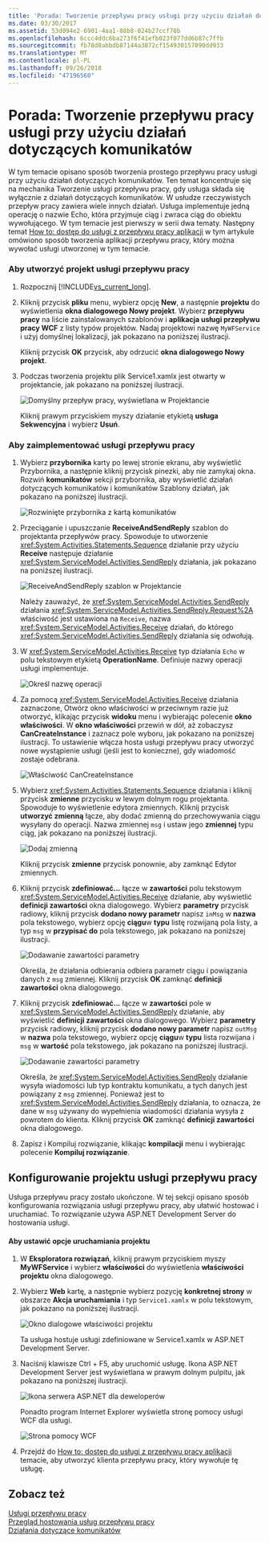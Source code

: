 ```yaml
---
title: 'Porada: Tworzenie przepływu pracy usługi przy użyciu działań dotyczących komunikatów'
ms.date: 03/30/2017
ms.assetid: 53d094e2-6901-4aa1-88b8-024b27ccf78b
ms.openlocfilehash: 6ccc4ddc6ba273f6f41efb023f077dd6b87c7ffb
ms.sourcegitcommit: fb78d8abbdb87144a3872cf154930157090dd933
ms.translationtype: MT
ms.contentlocale: pl-PL
ms.lasthandoff: 09/26/2018
ms.locfileid: "47196560"
---
```

# <a name="how-to-create-a-workflow-service-with-messaging-activities"></a>Porada: Tworzenie przepływu pracy usługi przy użyciu działań dotyczących komunikatów
W tym temacie opisano sposób tworzenia prostego przepływu pracy usługi przy użyciu działań dotyczących komunikatów. Ten temat koncentruje się na mechanika Tworzenie usługi przepływu pracy, gdy usługa składa się wyłącznie z działań dotyczących komunikatów. W usłudze rzeczywistych przepływ pracy zawiera wiele innych działań. Usługa implementuje jedną operację o nazwie Echo, która przyjmuje ciąg i zwraca ciąg do obiektu wywołującego. W tym temacie jest pierwszy w serii dwa tematy. Następny temat [How to: dostęp do usługi z przepływu pracy aplikacji](../../../../docs/framework/wcf/feature-details/how-to-access-a-service-from-a-workflow-application.md) w tym artykule omówiono sposób tworzenia aplikacji przepływu pracy, który można wywołać usługi utworzonej w tym temacie.  
  
### <a name="to-create-a-workflow-service-project"></a>Aby utworzyć projekt usługi przepływu pracy  
  
1.  Rozpocznij [!INCLUDE[vs_current_long](../../../../includes/vs-current-long-md.md)].  
  
2.  Kliknij przycisk **pliku** menu, wybierz opcję **New**, a następnie **projektu** do wyświetlenia **okna dialogowego Nowy projekt**. Wybierz **przepływu pracy** na liście zainstalowanych szablonów i **aplikacja usługi przepływu pracy WCF** z listy typów projektów. Nadaj projektowi nazwę `MyWFService` i użyj domyślnej lokalizacji, jak pokazano na poniższej ilustracji.  
  
     Kliknij przycisk **OK** przycisk, aby odrzucić **okna dialogowego Nowy projekt**.  
  
3.  Podczas tworzenia projektu plik Service1.xamlx jest otwarty w projektancie, jak pokazano na poniższej ilustracji.  
  
     ![Domyślny przepływ pracy, wyświetlana w Projektancie](../../../../docs/framework/wcf/feature-details/media/defaultworkflowservice.JPG "DefaultWorkflowService")  
  
     Kliknij prawym przyciskiem myszy działanie etykietą **usługa Sekwencyjna** i wybierz **Usuń**.  
  
### <a name="to-implement-the-workflow-service"></a>Aby zaimplementować usługi przepływu pracy  
  
1.  Wybierz **przybornika** karty po lewej stronie ekranu, aby wyświetlić Przybornika, a następnie kliknij przycisk pinezki, aby nie zamykaj okna. Rozwiń **komunikatów** sekcji przybornika, aby wyświetlić działań dotyczących komunikatów i komunikatów Szablony działań, jak pokazano na poniższej ilustracji.  
  
     ![Rozwinięte przybornika z kartą komunikatów](../../../../docs/framework/wcf/feature-details/media/wfdesignertoolbox.JPG "WFDesignerToolbox")  
  
2.  Przeciąganie i upuszczanie **ReceiveAndSendReply** szablon do projektanta przepływów pracy. Spowoduje to utworzenie <xref:System.Activities.Statements.Sequence> działanie przy użyciu **Receive** następuje działanie <xref:System.ServiceModel.Activities.SendReply> działania, jak pokazano na poniższej ilustracji.  
  
     ![ReceiveAndSendReply szablon w Projektancie](../../../../docs/framework/wcf/feature-details/media/receiveandsendreply.JPG "ReceiveAndSendReply")  
  
     Należy zauważyć, że <xref:System.ServiceModel.Activities.SendReply> działania <xref:System.ServiceModel.Activities.SendReply.Request%2A> właściwość jest ustawiona na `Receive`, nazwa <xref:System.ServiceModel.Activities.Receive> działań, do którego <xref:System.ServiceModel.Activities.SendReply> działania się odwołują.  
  
3.  W <xref:System.ServiceModel.Activities.Receive> typ działania `Echo` w polu tekstowym etykietą **OperationName**. Definiuje nazwy operacji usługi implementuje.  
  
     ![Określ nazwę operacji](../../../../docs/framework/wcf/feature-details/media/defineoperation.JPG "DefineOperation")  
  
4.  Za pomocą <xref:System.ServiceModel.Activities.Receive> działania zaznaczone, Otwórz okno właściwości w przeciwnym razie już otworzyć, klikając przycisk **widoku** menu i wybierając polecenie **okno właściwości**. W **okno właściwości** przewiń w dół, aż zobaczysz **CanCreateInstance** i zaznacz pole wyboru, jak pokazano na poniższej ilustracji. To ustawienie włącza hosta usługi przepływu pracy utworzyć nowe wystąpienie usługi (jeśli jest to konieczne), gdy wiadomość zostaje odebrana.  
  
     ![Właściwość CanCreateInstance](../../../../docs/framework/wcf/feature-details/media/cancreateinstance.JPG "CanCreateInstance")  
  
5.  Wybierz <xref:System.Activities.Statements.Sequence> działania i kliknij przycisk **zmienne** przycisku w lewym dolnym rogu projektanta. Spowoduje to wyświetlenie edytora zmiennych. Kliknij przycisk **utworzyć zmienną** łącze, aby dodać zmienną do przechowywania ciągu wysyłany do operacji. Nazwa zmiennej `msg` i ustaw jego **zmiennej** typu ciąg, jak pokazano na poniższej ilustracji.  
  
     ![Dodaj zmienną](../../../../docs/framework/wcf/feature-details/media/addvariable.JPG "AddVariable")  
  
     Kliknij przycisk **zmienne** przycisk ponownie, aby zamknąć Edytor zmiennych.  
  
6.  Kliknij przycisk **zdefiniować...** łącze w **zawartości** polu tekstowym <xref:System.ServiceModel.Activities.Receive> działanie, aby wyświetlić **definicji zawartości** okna dialogowego. Wybierz **parametry** przycisk radiowy, kliknij przycisk **dodano nowy parametr** napisz `inMsg` w **nazwa** pola tekstowego, wybierz opcję **ciągu**w **typu** listę rozwijaną pola listy, a typ `msg` w **przypisać do** pola tekstowego, jak pokazano na poniższej ilustracji.  
  
     ![Dodawanie zawartości parametry](../../../../docs/framework/wcf/feature-details/media/parameterscontent.jpg "ParametersContent")  
  
     Określa, że działania odbierania odbiera parametr ciągu i powiązania danych z `msg` zmiennej. Kliknij przycisk **OK** zamknąć **definicji zawartości** okna dialogowego.  
  
7.  Kliknij przycisk **zdefiniować...**  łącze w **zawartości** pole w <xref:System.ServiceModel.Activities.SendReply> działanie, aby wyświetlić **definicji zawartości** okna dialogowego. Wybierz **parametry** przycisk radiowy, kliknij przycisk **dodano nowy parametr** napisz `outMsg` w **nazwa** pola tekstowego, wybierz opcję **ciągu**w **typu** lista rozwijana i `msg` w **wartość** pola tekstowego, jak pokazano na poniższej ilustracji.  
  
     ![Dodawanie zawartości parametry](../../../../docs/framework/wcf/feature-details/media/parameterscontent2.jpg "ParametersContent2")  
  
     Określa, że <xref:System.ServiceModel.Activities.SendReply> działanie wysyła wiadomości lub typ kontraktu komunikatu, a tych danych jest powiązany z `msg` zmiennej. Ponieważ jest to <xref:System.ServiceModel.Activities.SendReply> działania, to oznacza, że dane w `msg` używany do wypełnienia wiadomości działania wysyła z powrotem do klienta. Kliknij przycisk **OK** zamknąć **definicji zawartości** okna dialogowego.  
  
8.  Zapisz i Kompiluj rozwiązanie, klikając **kompilacji** menu i wybierając polecenie **Kompiluj rozwiązanie**.  
  
## <a name="configure-the-workflow-service-project"></a>Konfigurowanie projektu usługi przepływu pracy  
 Usługa przepływu pracy zostało ukończone. W tej sekcji opisano sposób konfigurowania rozwiązania usługi przepływu pracy, aby ułatwić hostować i uruchamiać. To rozwiązanie używa ASP.NET Development Server do hostowania usługi.  
  
#### <a name="to-set-project-start-up-options"></a>Aby ustawić opcje uruchamiania projektu  
  
1.  W **Eksploratora rozwiązań**, kliknij prawym przyciskiem myszy **MyWFService** i wybierz **właściwości** do wyświetlenia **właściwości projektu** okna dialogowego.  
  
2.  Wybierz **Web** kartę, a następnie wybierz pozycję **konkretnej strony** w obszarze **Akcja uruchamiania** i typ `Service1.xamlx` w polu tekstowym, jak pokazano na poniższej ilustracji.  
  
     ![Okno dialogowe właściwości projektu](../../../../docs/framework/wcf/feature-details/media/projectpropertiesdlg.JPG "ProjectPropertiesDlg")  
  
     Ta usługa hostuje usługi zdefiniowane w Service1.xamlx w ASP.NET Development Server.  
  
3.  Naciśnij klawisze Ctrl + F5, aby uruchomić usługę. Ikona ASP.NET Development Server jest wyświetlana w prawym dolnym pulpitu, jak pokazano na poniższej ilustracji.  
  
     ![Ikona serwera ASP.NET dla deweloperów](../../../../docs/framework/wcf/feature-details/media/aspnetdevservericon.JPG "ASPNETDEVServerIcon")  
  
     Ponadto program Internet Explorer wyświetla stronę pomocy usługi WCF dla usługi.  
  
     ![Strona pomocy WCF](../../../../docs/framework/wcf/feature-details/media/wcfhelppate.JPG "WCFHelpPate")  
  
4.  Przejdź do [How to: dostęp do usługi z przepływu pracy aplikacji](../../../../docs/framework/wcf/feature-details/how-to-access-a-service-from-a-workflow-application.md) temacie, aby utworzyć klienta przepływu pracy, który wywołuje tę usługę.  
  
## <a name="see-also"></a>Zobacz też  
 [Usługi przepływu pracy](../../../../docs/framework/wcf/feature-details/workflow-services.md)  
 [Przegląd hostowania usług przepływu pracy](../../../../docs/framework/wcf/feature-details/hosting-workflow-services-overview.md)  
 [Działania dotyczące komunikatów](../../../../docs/framework/wcf/feature-details/messaging-activities.md)
